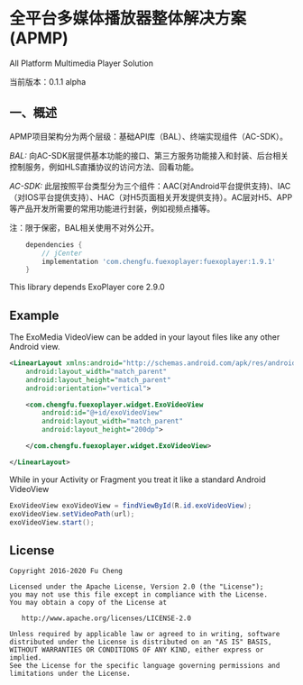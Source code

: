 # 全平台多媒体播放器整体解决方案(APMP)
All Platform Multimedia Player Solution

当前版本：0.1.1 alpha

## 一、概述
APMP项目架构分为两个层级：基础API库（BAL）、终端实现组件（AC-SDK）。

*BAL:* 向AC-SDK层提供基本功能的接口、第三方服务功能接入和封装、后台相关控制服务，例如HLS直播协议的访问方法、回看功能。

*AC-SDK:* 此层按照平台类型分为三个组件：AAC(对Android平台提供支持)、IAC（对IOS平台提供支持）、HAC（对H5页面相关开发提供支持）。AC层对H5、APP等产品开发所需要的常用功能进行封装，例如视频点播等。

注：限于保密，BAL相关使用不对外公开。
```groovy
    dependencies {
        // jCenter
        implementation 'com.chengfu.fuexoplayer:fuexoplayer:1.9.1'
    }
```
This library depends ExoPlayer core 2.9.0

## Example
The ExoMedia VideoView can be added in your layout files like any other Android view.

```xml
<LinearLayout xmlns:android="http://schemas.android.com/apk/res/android"
    android:layout_width="match_parent"
    android:layout_height="match_parent"
    android:orientation="vertical">

    <com.chengfu.fuexoplayer.widget.ExoVideoView
        android:id="@+id/exoVideoView"
        android:layout_width="match_parent"
        android:layout_height="200dp">

    </com.chengfu.fuexoplayer.widget.ExoVideoView>

</LinearLayout>
```

While in your Activity or Fragment you treat it like a standard Android VideoView

```java
ExoVideoView exoVideoView = findViewById(R.id.exoVideoView);
exoVideoView.setVideoPath(url);
exoVideoView.start();
```

License
-------
    Copyright 2016-2020 Fu Cheng

    Licensed under the Apache License, Version 2.0 (the "License");
    you may not use this file except in compliance with the License.
    You may obtain a copy of the License at

       http://www.apache.org/licenses/LICENSE-2.0

    Unless required by applicable law or agreed to in writing, software
    distributed under the License is distributed on an "AS IS" BASIS,
    WITHOUT WARRANTIES OR CONDITIONS OF ANY KIND, either express or implied.
    See the License for the specific language governing permissions and
    limitations under the License.
